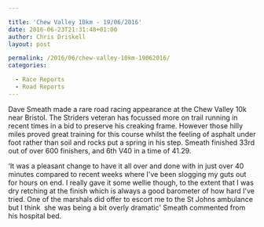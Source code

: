```yaml
---

title: 'Chew Valley 10km - 19/06/2016'
date: 2016-06-23T21:31:48+01:00
author: Chris Driskell
layout: post

permalink: /2016/06/chew-valley-10km-19062016/
categories:

  - Race Reports
  - Road Reports
---
```

Dave Smeath made a rare road racing appearance at the Chew Valley 10k near Bristol. The Striders veteran has focussed more on trail running in recent times in a bid to preserve his creaking frame. However those hilly miles proved great training for this course whilst the feeling of asphalt under foot rather than soil and rocks put a spring in his step. Smeath finished 33rd out of over 600 finishers, and 6th V40 in a time of 41.29.

&#8216;It was a pleasant change to have it all over and done with in just over 40 minutes compared to recent weeks where I've been slogging my guts out for hours on end. I really gave it some wellie though, to the extent that I was dry retching at the finish which is always a good barometer of how hard I've tried. One of the marshals did offer to escort me to the St Johns ambulance but I think  she was being a bit overly dramatic' Smeath commented from his hospital bed.

